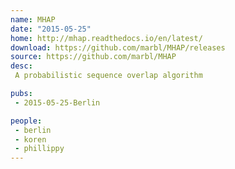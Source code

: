 ```yaml
---
name: MHAP
date: "2015-05-25"
home: http://mhap.readthedocs.io/en/latest/
download: https://github.com/marbl/MHAP/releases
source: https://github.com/marbl/MHAP
desc:
 A probabilistic sequence overlap algorithm

pubs:
 - 2015-05-25-Berlin

people:
 - berlin
 - koren
 - phillippy
---
```

